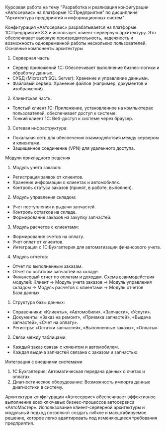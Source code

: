 Курсовая работа на тему "Разработка и реализация конфигурации «Автосервис» на платформе 1С:Предприятие" по дисциплине "Архитектура предприятий и информационных систем" 

Конфигурация «Автосервис» разрабатывается на платформе 1С:Предприятие 8.3 и использует клиент-серверную архитектуру. Это обеспечивает высокую производительность, надежность и возможность одновременной работы нескольких пользователей.
Основные компоненты архитектуры
1.	Серверная часть:
-	Сервер приложений 1С: Обеспечивает выполнение бизнес-логики и обработку данных.
-	СУБД (Microsoft SQL Server): Хранение и управление данными.
-	Файловый сервер: Хранение файлов (например, документов и изображений).
2.	Клиентская часть:
-	Толстый клиент 1С: Приложение, установленное на компьютерах пользователей, обеспечивает доступ к системе.
-	Тонкий клиент 1С: Веб-доступ к системе через браузер.
3.	Сетевая инфраструктура:
-	Локальная сеть для обеспечения взаимодействия между сервером и клиентами.
-	Защищенное соединение (VPN) для удаленного доступа.

Модули прикладного решения
1.	Модуль учета заказов:
-	Регистрация заявок от клиентов.
-	Хранение информации о клиентах и автомобилях.
-	Контроль статуса заказов (принят, в работе, выполнен).
2.	Модуль управления складом:
-	Учет поступления и выдачи запчастей.
-	Контроль остатков на складе.
-	Формирование заказов на закупку запчастей.
3.	Модуль расчетов с клиентами:
-	Формирование счетов на оплату.
-	Учет оплат от клиентов.
-	Интеграция с 1С:Бухгалтерия для автоматизации финансового учета.
4.	Модуль отчетов:
-	Отчет по выполненным заказам.
-	Отчет по остаткам запчастей на складе.
-	Финансовый отчет по оплатам и доходам.
Cхема взаимодействия модулей:
Клиент → Модуль учета заказов → Модуль управления складом → Модуль расчетов с клиентами → Модуль отчетов  
База данных
1.	Структура базы данных:
-	Справочники: «Клиенты», «Автомобили», «Запчасти», «Услуги».
-	Документы: «Заказ на ремонт», «Приемка запчастей», «Выдача запчастей», «Счет на оплату».
-	Регистры: «Остатки запчастей», «Выполненные заказы», «Оплаты».
2.	Связи между таблицами:
-	Каждый заказ связан с клиентом и автомобилем.
-	Каждая выдача запчастей связана с заказом и запчастью.

Интеграция с внешними системами
1.	1С:Бухгалтерия: Автоматическая передача данных о счетах и оплатах.
2.	Диагностическое оборудование: Возможность импорта данных диагностики в систему.

Архитектура конфигурации «Автосервис» обеспечивает эффективное выполнение всех ключевых бизнес-процессов автосервиса «АвтоМастер». Использование клиент-серверной архитектуры и модульный подход позволяют создать гибкое и масштабируемое решение, которое легко адаптировать под изменяющиеся требования предприятия.
